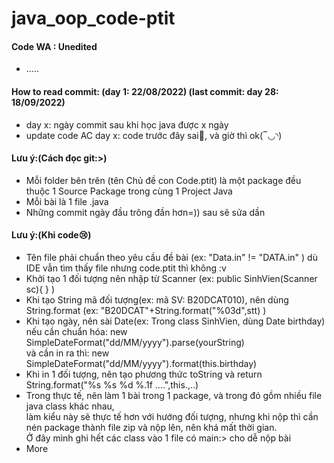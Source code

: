 # java_oop_code-ptit
<h4>Code WA : Unedited </h4>
<ul> 
<li> .....</li>
</ul> 

<h4>How to read commit: (day 1: 22/08/2022) (last commit: day 28: 18/09/2022)</h4>
<ul> 
<li>day x: ngày commit sau khi học java được x ngày</li>
<li>update code AC day x: code trước đây sai🥲, và giờ thì ok(‾◡◝)</li>
</ul>

<h4>Lưu ý:(Cách đọc git:>)</h4>
<ul> 
<li> Mỗi folder bên trên (tên Chủ đề con Code.ptit) là một package đều thuộc 1 Source Package trong cùng 1 Project Java</li>
<li> Mỗi bài là 1 file .java </li>
<li> Những commit ngày đầu trông đần hơn=)) sau sẽ sửa dần</li>
</ul>

<h4>Lưu ý:(Khi code😢)</h4>
<ul> 
<li> Tên file phải chuẩn theo yêu cầu đề bài (ex: "Data.in" != "DATA.in" ) dù IDE vẫn tìm thấy file nhưng code.ptit thì không :v</li>
<li> Khởi tạo 1 đối tượng nên nhập từ Scanner (ex: public SinhVien(Scanner sc){ } )</li>
<li> Khi tạo String mã đối tượng(ex: mã SV: B20DCAT010), nên dùng String.format (ex: "B20DCAT"+String.format("%03d",stt) )</li>
<li> Khi tạo ngày, nên sài Date(ex: Trong class SinhVien, dùng Date birthday) 
      <br>nếu cần chuẩn hóa: new SimpleDateFormat("dd/MM/yyyy").parse(yourString)
      <br>và cần in ra thì: new SimpleDateFormat("dd/MM/yyyy").format(this.birthday)</li>
<li> Khi in 1 đối tượng, nên tạo phương thức toString và return String.format("%s %s %d %.1f ....",this.,..)</li>
<li> Trong thực tế, nên làm 1 bài trong 1 package, và trong đó gồm nhiều file java class khác nhau,
    <br>làm kiểu này sẽ thực tế hơn với hướng đối tượng, nhưng khi nộp thì cần nén package thành file zip và nộp lên, nên khá mất thời gian.
    <br>Ở đây mình ghi hết các class vào 1 file có main:> cho dễ nộp bài</li>
<li> More</li>
</ul>